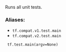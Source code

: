 
Runs all unit tests.
### Aliases:
- `tf.compat.v1.test.main`
- `tf.compat.v2.test.main`

```
 tf.test.main(argv=None)
```
